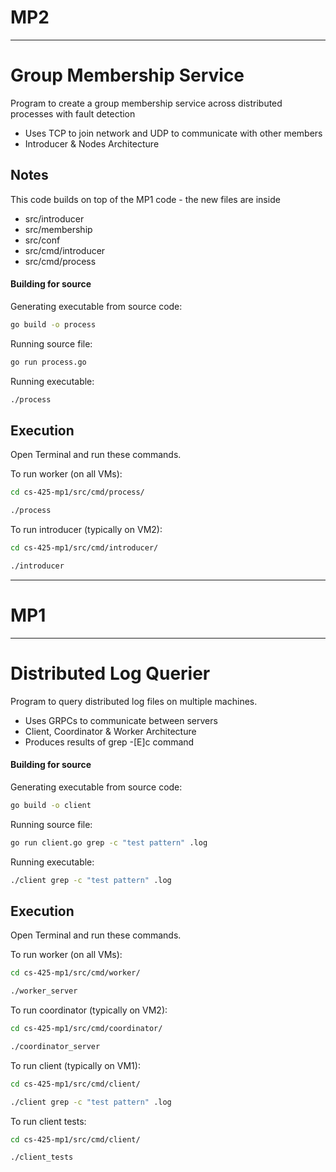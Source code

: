 # MP2
***

# Group Membership Service


Program to create a group membership service across distributed processes with fault detection

- Uses TCP to join network and UDP to communicate with other members
- Introducer & Nodes Architecture

## Notes

This code builds on top of the MP1 code - the new files are inside 
- src/introducer
- src/membership
- src/conf
- src/cmd/introducer
- src/cmd/process

#### Building for source


Generating executable from source code:

```sh
go build -o process
```

Running source file:

```sh
go run process.go
```

Running executable:
```sh
./process
```

## Execution


Open Terminal and run these commands.

To run worker (on all VMs):
```sh
cd cs-425-mp1/src/cmd/process/
```


```sh
./process
```

To run introducer (typically on VM2):

```sh
cd cs-425-mp1/src/cmd/introducer/
```


```sh
./introducer
```

***

# MP1
***

# Distributed Log Querier


Program to query distributed log files on multiple machines.

- Uses GRPCs to communicate between servers
- Client, Coordinator & Worker Architecture
- Produces results of grep -[E]c command 

#### Building for source


Generating executable from source code:

```sh
go build -o client
```

Running source file:

```sh
go run client.go grep -c "test pattern" .log
```

Running executable:
```sh
./client grep -c "test pattern" .log
```

## Execution


Open Terminal and run these commands.

To run worker (on all VMs):
```sh
cd cs-425-mp1/src/cmd/worker/
```


```sh
./worker_server
```

To run coordinator (typically on VM2):

```sh
cd cs-425-mp1/src/cmd/coordinator/
```


```sh
./coordinator_server
```

To run client (typically on VM1):

```sh
cd cs-425-mp1/src/cmd/client/
```


```sh
./client grep -c "test pattern" .log
```

To run client tests:

```sh
cd cs-425-mp1/src/cmd/client/
```
```sh
./client_tests
```
